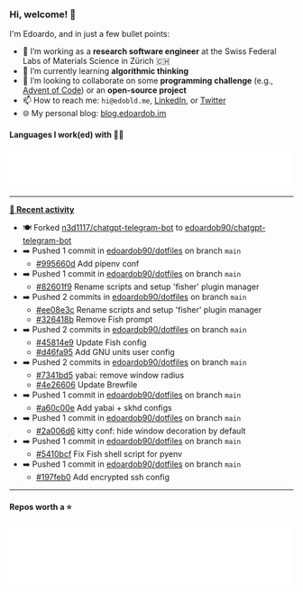 ### Hi, welcome! 👋 

I'm Edoardo, and in just a few bullet points:

- 🔭 I’m working as a **research software engineer** at the Swiss Federal Labs of Materials Science in Zürich 🇨🇭
- 🌱 I’m currently learning **algorithmic thinking**
- 👯 I’m looking to collaborate on some **programming challenge** (e.g., [Advent of Code](https://github.com/edoardob90/aoc2022)) or an **open-source project**
- 📫 How to reach me: `hi@edobld.me`, [LinkedIn](https://linkedin.com/in/edobld), or [Twitter](https://twitter.com/edobld)
- 🌐 My personal blog: [blog.edoardob.im](https://blog.edoardob.im)

#### Languages I work(ed) with 👨‍💻

<img src="https://github.com/edoardob90/edoardob90/blob/main/.cache/languages.svg">

---

**[📰 Recent activity](https://github.com/edoardob90)**
* 🍽️ Forked [n3d1117/chatgpt-telegram-bot](https://github.com/n3d1117/chatgpt-telegram-bot) to [edoardob90/chatgpt-telegram-bot](https://github.com/edoardob90/chatgpt-telegram-bot)
* ➡️ Pushed 1 commit in [edoardob90/dotfiles](https://github.com/edoardob90/dotfiles) on branch `main`
  * [#995660d](https://github.com/edoardob90/dotfiles/commit/995660d) Add pipenv conf
* ➡️ Pushed 1 commit in [edoardob90/dotfiles](https://github.com/edoardob90/dotfiles) on branch `main`
  * [#82601f9](https://github.com/edoardob90/dotfiles/commit/82601f9) Rename scripts and setup &#39;fisher&#39; plugin manager
* ➡️ Pushed 2 commits in [edoardob90/dotfiles](https://github.com/edoardob90/dotfiles) on branch `main`
  * [#ee08e3c](https://github.com/edoardob90/dotfiles/commit/ee08e3c) Rename scripts and setup &#39;fisher&#39; plugin manager
  * [#326418b](https://github.com/edoardob90/dotfiles/commit/326418b) Remove Fish prompt
* ➡️ Pushed 2 commits in [edoardob90/dotfiles](https://github.com/edoardob90/dotfiles) on branch `main`
  * [#45814e9](https://github.com/edoardob90/dotfiles/commit/45814e9) Update Fish config
  * [#d46fa95](https://github.com/edoardob90/dotfiles/commit/d46fa95) Add GNU units user config
* ➡️ Pushed 2 commits in [edoardob90/dotfiles](https://github.com/edoardob90/dotfiles) on branch `main`
  * [#7341bd5](https://github.com/edoardob90/dotfiles/commit/7341bd5) yabai: remove window radius
  * [#4e26606](https://github.com/edoardob90/dotfiles/commit/4e26606) Update Brewfile
* ➡️ Pushed 1 commit in [edoardob90/dotfiles](https://github.com/edoardob90/dotfiles) on branch `main`
  * [#a60c00e](https://github.com/edoardob90/dotfiles/commit/a60c00e) Add yabai + skhd configs
* ➡️ Pushed 1 commit in [edoardob90/dotfiles](https://github.com/edoardob90/dotfiles) on branch `main`
  * [#2a006d6](https://github.com/edoardob90/dotfiles/commit/2a006d6) kitty conf: hide window decoration by default
* ➡️ Pushed 1 commit in [edoardob90/dotfiles](https://github.com/edoardob90/dotfiles) on branch `main`
  * [#5410bcf](https://github.com/edoardob90/dotfiles/commit/5410bcf) Fix Fish shell script for pyenv
* ➡️ Pushed 1 commit in [edoardob90/dotfiles](https://github.com/edoardob90/dotfiles) on branch `main`
  * [#197feb0](https://github.com/edoardob90/dotfiles/commit/197feb0) Add encrypted ssh config


---

#### Repos worth a ⭐

<img src="https://github.com/edoardob90/edoardob90/blob/main/.cache/stars.svg">

<!--
- ⚡ Fun fact: ...
- 🤔 I’m looking for help with ...
- 💬 Ask me about ...
-->
